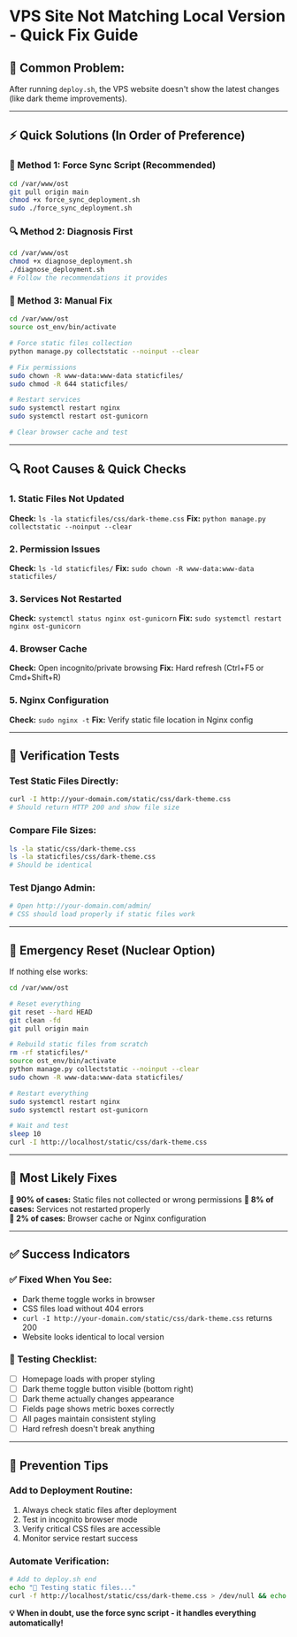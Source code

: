 # VPS Site Not Matching Local Version - Quick Fix Guide

## 🚨 **Common Problem:**
After running `deploy.sh`, the VPS website doesn't show the latest changes (like dark theme improvements).

---

## ⚡ **Quick Solutions (In Order of Preference)**

### **🎯 Method 1: Force Sync Script (Recommended)**
```bash
cd /var/www/ost
git pull origin main
chmod +x force_sync_deployment.sh
sudo ./force_sync_deployment.sh
```

### **🔍 Method 2: Diagnosis First**
```bash
cd /var/www/ost
chmod +x diagnose_deployment.sh
./diagnose_deployment.sh
# Follow the recommendations it provides
```

### **🔧 Method 3: Manual Fix**
```bash
cd /var/www/ost
source ost_env/bin/activate

# Force static files collection
python manage.py collectstatic --noinput --clear

# Fix permissions
sudo chown -R www-data:www-data staticfiles/
sudo chmod -R 644 staticfiles/

# Restart services
sudo systemctl restart nginx
sudo systemctl restart ost-gunicorn

# Clear browser cache and test
```

---

## 🔍 **Root Causes & Quick Checks**

### **1. Static Files Not Updated**
**Check:** `ls -la staticfiles/css/dark-theme.css`
**Fix:** `python manage.py collectstatic --noinput --clear`

### **2. Permission Issues**
**Check:** `ls -ld staticfiles/`
**Fix:** `sudo chown -R www-data:www-data staticfiles/`

### **3. Services Not Restarted**
**Check:** `systemctl status nginx ost-gunicorn`
**Fix:** `sudo systemctl restart nginx ost-gunicorn`

### **4. Browser Cache**
**Check:** Open incognito/private browsing
**Fix:** Hard refresh (Ctrl+F5 or Cmd+Shift+R)

### **5. Nginx Configuration**
**Check:** `sudo nginx -t`
**Fix:** Verify static file location in Nginx config

---

## 🧪 **Verification Tests**

### **Test Static Files Directly:**
```bash
curl -I http://your-domain.com/static/css/dark-theme.css
# Should return HTTP 200 and show file size
```

### **Compare File Sizes:**
```bash
ls -la static/css/dark-theme.css
ls -la staticfiles/css/dark-theme.css
# Should be identical
```

### **Test Django Admin:**
```bash
# Open http://your-domain.com/admin/
# CSS should load properly if static files work
```

---

## 🚨 **Emergency Reset (Nuclear Option)**

If nothing else works:

```bash
cd /var/www/ost

# Reset everything
git reset --hard HEAD
git clean -fd
git pull origin main

# Rebuild static files from scratch
rm -rf staticfiles/*
source ost_env/bin/activate
python manage.py collectstatic --noinput --clear
sudo chown -R www-data:www-data staticfiles/

# Restart everything
sudo systemctl restart nginx
sudo systemctl restart ost-gunicorn

# Wait and test
sleep 10
curl -I http://localhost/static/css/dark-theme.css
```

---

## 🎯 **Most Likely Fixes**

**🥇 90% of cases:** Static files not collected or wrong permissions
**🥈 8% of cases:** Services not restarted properly  
**🥉 2% of cases:** Browser cache or Nginx configuration

---

## ✅ **Success Indicators**

### **✅ Fixed When You See:**
- Dark theme toggle works in browser
- CSS files load without 404 errors
- `curl -I http://your-domain.com/static/css/dark-theme.css` returns 200
- Website looks identical to local version

### **📱 Testing Checklist:**
- [ ] Homepage loads with proper styling
- [ ] Dark theme toggle button visible (bottom right)
- [ ] Dark theme actually changes appearance
- [ ] Fields page shows metric boxes correctly
- [ ] All pages maintain consistent styling
- [ ] Hard refresh doesn't break anything

---

## 🔧 **Prevention Tips**

### **Add to Deployment Routine:**
1. Always check static files after deployment
2. Test in incognito browser mode
3. Verify critical CSS files are accessible
4. Monitor service restart success

### **Automate Verification:**
```bash
# Add to deploy.sh end
echo "🧪 Testing static files..."
curl -f http://localhost/static/css/dark-theme.css > /dev/null && echo "✅ Static files OK" || echo "❌ Static files FAILED"
```

**💡 When in doubt, use the force sync script - it handles everything automatically!** 